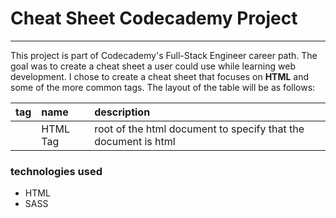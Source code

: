 # Cheat Sheet Codecademy Project

---

This project is part of Codecademy's Full-Stack Engineer career path. The goal was to create a cheat sheet a user could use while learning web development. I chose to create a cheat sheet that focuses on **HTML** and some of the more common tags. The layout of the table will be as follows:

| tag    | name     | description                                                    |
| :----- | :------- | :------------------------------------------------------------- |
| <html> | HTML Tag | root of the html document to specify that the document is html |

### technologies used

- HTML
- SASS
